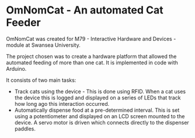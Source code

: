 # OmNomCat - An automated Cat Feeder
OmNomCat was created for M79 - Interactive Hardware and Devices - module at Swansea University.

The project chosen was to create a hardware platform that allowed the automated feeding of more than one cat. It is implemented in code with Arduino.

It consists of two main tasks:

* Track cats using the device - This is done using RFID. When a cat uses the device this is logged and displayed on a series of LEDs that track how long ago this interaction occurred.
* Automatically dispense food at a pre-determined interval. This is set using a potentiometer and displayed on an LCD screen mounted to the device. A servo motor is driven which connects directly to the dispenser paddles.
